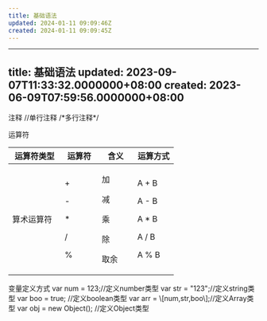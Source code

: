 ```yaml
---
title: 基础语法
updated: 2024-01-11 09:09:46Z
created: 2024-01-11 09:09:45Z
---
```


---
title: 基础语法
updated: 2023-09-07T11:33:32.0000000+08:00
created: 2023-06-09T07:59:56.0000000+08:00
---

注释
//单行注释
/\*多行注释\*/

运算符
<table>
<colgroup>
<col style="width: 31%" />
<col style="width: 22%" />
<col style="width: 21%" />
<col style="width: 24%" />
</colgroup>
<thead>
<tr class="header">
<th>运算符类型</th>
<th>运算符</th>
<th>含义</th>
<th>运算方式</th>
</tr>
</thead>
<tbody>
<tr class="odd">
<td>算术运算符</td>
<td><p>+</p>
<p>-</p>
<p>*</p>
<p>/</p>
<p>%</p></td>
<td><p>加</p>
<p>减</p>
<p>乘</p>
<p>除</p>
<p>取余</p></td>
<td><p>A + B</p>
<p>A - B</p>
<p>A * B</p>
<p>A / B</p>
<p>A % B</p></td>
</tr>
</tbody>
</table>
变量定义方式
var num = 123;//定义number类型
var str = "123";//定义string类型
var boo = true; //定义boolean类型
var arr = \[num,str,boo\];//定义Array类型
var obj = new Object(); //定义Object类型
